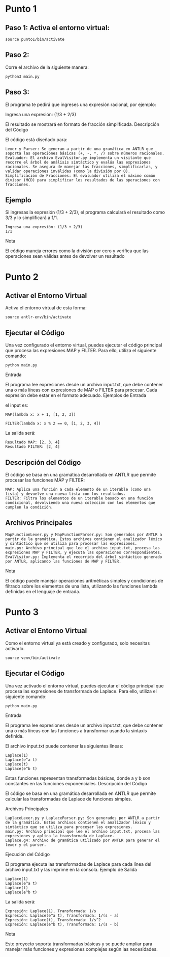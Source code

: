 # Punto 1
## Paso 1: Activa el entorno virtual:

    source punto1/bin/activate


## Paso 2:

Corre el archivo de la siguiente manera:

    python3 main.py

## Paso 3:

El programa te pedirá que ingreses una expresión racional, por ejemplo:

Ingresa una expresión: (1/3 + 2/3)

El resultado se mostrará en formato de fracción simplificada.
Descripción del Código

El código está diseñado para:

    Lexer y Parser: Se generan a partir de una gramática en ANTLR que soporta las operaciones básicas (+, -, *, /) sobre números racionales.
    Evaluador: El archivo EvalVisitor.py implementa un visitante que recorre el árbol de análisis sintáctico y evalúa las expresiones racionales. Se asegura de manejar las fracciones, simplificarlas, y validar operaciones inválidas (como la división por 0).
    Simplificación de Fracciones: El evaluador utiliza el máximo común divisor (MCD) para simplificar los resultados de las operaciones con fracciones.

## Ejemplo

Si ingresas la expresión (1/3 + 2/3), el programa calculará el resultado como 3/3 y lo simplificará a 1/1.

    Ingresa una expresión: (1/3 + 2/3)
    1/1

Nota

El código maneja errores como la división por cero y verifica que las operaciones sean válidas antes de devolver un resultado


# Punto 2

## Activar el Entorno Virtual

Activa el entorno virtual de esta forma:

    
    source antlr-env/bin/activate




## Ejecutar el Código

Una vez configurado el entorno virtual, puedes ejecutar el código principal que procesa las expresiones MAP y FILTER. Para ello, utiliza el siguiente comando:


    python main.py

Entrada

El programa lee expresiones desde un archivo input.txt, que debe contener una o más líneas con expresiones de MAP o FILTER para procesar. Cada expresión debe estar en el formato adecuado.
Ejemplos de Entrada

el input es:



    MAP(lambda x: x + 1, [1, 2, 3])

    FILTER(lambda x: x % 2 == 0, [1, 2, 3, 4])


La salida será:


    Resultado MAP: [2, 3, 4]
    Resultado FILTER: [2, 4]

## Descripción del Código
El código se basa en una gramática desarrollada en ANTLR que permite procesar las funciones MAP y FILTER:

    MAP: Aplica una función a cada elemento de un iterable (como una lista) y devuelve una nueva lista con los resultados.
    FILTER: Filtra los elementos de un iterable basado en una función condicional, devolviendo una nueva colección con los elementos que cumplen la condición.

## Archivos Principales

    MapFunctionLexer.py y MapFunctionParser.py: Son generados por ANTLR a partir de la gramática. Estos archivos contienen el analizador léxico y sintáctico que se utiliza para procesar las expresiones.
    main.py: Archivo principal que lee el archivo input.txt, procesa las expresiones MAP y FILTER, y ejecuta las operaciones correspondientes.
    EvalVisitor.py: Implementa el recorrido del árbol sintáctico generado por ANTLR, aplicando las funciones de MAP y FILTER.
Nota

El código puede manejar operaciones aritméticas simples y condiciones de filtrado sobre los elementos de una lista, utilizando las funciones lambda definidas en el lenguaje de entrada.



# Punto 3
 
 ## Activar el Entorno Virtual

Como el entorno virtual ya está creado y configurado, solo necesitas activarlo.


    source venv/bin/activate


## Ejecutar el Código

Una vez activado el entorno virtual, puedes ejecutar el código principal que procesa las expresiones de transformada de Laplace. Para ello, utiliza el siguiente comando:

    python main.py

Entrada

El programa lee expresiones desde un archivo input.txt, que debe contener una o más líneas con las funciones a transformar usando la sintaxis definida.

El archivo input.txt puede contener las siguientes líneas:


    Laplace(1)
    Laplace(e^a t)
    Laplace(t)
    Laplace(e^b t)

Estas funciones representan transformadas básicas, donde a y b son constantes en las funciones exponenciales.
Descripción del Código

El código se basa en una gramática desarrollada en ANTLR que permite calcular las transformadas de Laplace de funciones simples.


Archivos Principales

    LaplaceLexer.py y LaplaceParser.py: Son generados por ANTLR a partir de la gramática. Estos archivos contienen el analizador léxico y sintáctico que se utiliza para procesar las expresiones.
    main.py: Archivo principal que lee el archivo input.txt, procesa las expresiones y aplica la transformada de Laplace.
    Laplace.g4: Archivo de gramática utilizado por ANTLR para generar el lexer y el parser.

Ejecución del Código

El programa ejecuta las transformadas de Laplace para cada línea del archivo input.txt y las imprime en la consola.
Ejemplo de Salida

    Laplace(1)
    Laplace(e^a t)
    Laplace(t)
    Laplace(e^b t)

La salida será:

    
    Expresión: Laplace(1), Transformada: 1/s
    Expresión: Laplace(e^a t), Transformada: 1/(s - a)
    Expresión: Laplace(t), Transformada: 1/s^2
    Expresión: Laplace(e^b t), Transformada: 1/(s - b)

Nota

Este proyecto soporta transformadas básicas y se puede ampliar para manejar más funciones y expresiones complejas según las necesidades.
